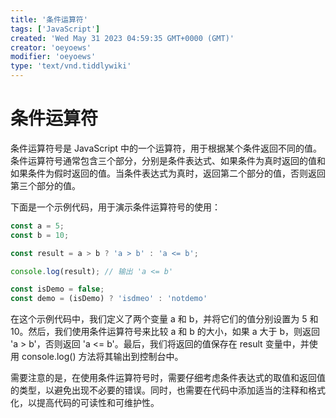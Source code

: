 ```yaml
---
title: '条件运算符'
tags: ['JavaScript']
created: 'Wed May 31 2023 04:59:35 GMT+0000 (GMT)'
creator: 'oeyoews'
modifier: 'oeyoews'
type: 'text/vnd.tiddlywiki'
---
```


# 条件运算符

条件运算符号是 JavaScript 中的一个运算符，用于根据某个条件返回不同的值。条件运算符号通常包含三个部分，分别是条件表达式、如果条件为真时返回的值和如果条件为假时返回的值。当条件表达式为真时，返回第二个部分的值，否则返回第三个部分的值。

下面是一个示例代码，用于演示条件运算符号的使用：

```js
const a = 5;
const b = 10;

const result = a > b ? 'a > b' : 'a <= b';

console.log(result); // 输出 'a <= b'

const isDemo = false;
const demo = (isDemo) ? 'isdmeo' : 'notdemo'
```

在这个示例代码中，我们定义了两个变量 a 和 b，并将它们的值分别设置为 5 和 10。然后，我们使用条件运算符号来比较 a 和 b 的大小，如果 a 大于 b，则返回 'a > b'，否则返回 'a <= b'。最后，我们将返回的值保存在 result 变量中，并使用 console.log() 方法将其输出到控制台中。

需要注意的是，在使用条件运算符号时，需要仔细考虑条件表达式的取值和返回值的类型，以避免出现不必要的错误。同时，也需要在代码中添加适当的注释和格式化，以提高代码的可读性和可维护性。
